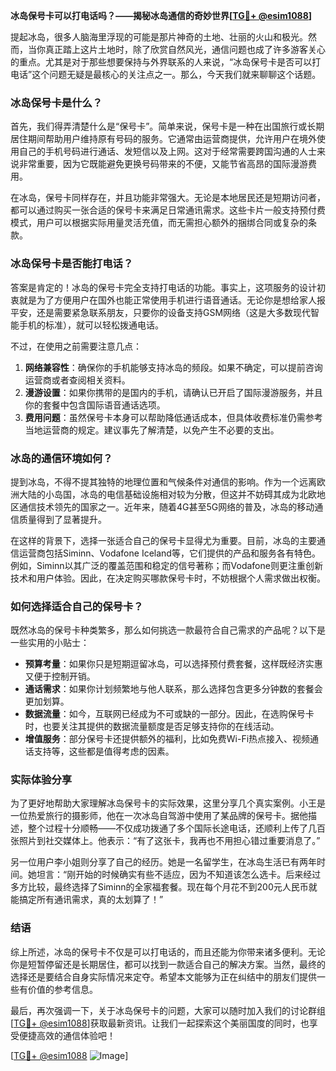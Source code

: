 **冰岛保号卡可以打电话吗？——揭秘冰岛通信的奇妙世界[[TG💪+ @esim1088](https://t.me/s/esim1088)]**

提起冰岛，很多人脑海里浮现的可能是那片神奇的土地、壮丽的火山和极光。然而，当你真正踏上这片土地时，除了欣赏自然风光，通信问题也成了许多游客关心的重点。尤其是对于那些想要保持与外界联系的人来说，“冰岛保号卡是否可以打电话”这个问题无疑是最核心的关注点之一。那么，今天我们就来聊聊这个话题。

### 冰岛保号卡是什么？

首先，我们得弄清楚什么是“保号卡”。简单来说，保号卡是一种在出国旅行或长期居住期间帮助用户维持原有号码的服务。它通常由运营商提供，允许用户在境外使用自己的手机号码进行通话、发短信以及上网。这对于经常需要跨国沟通的人士来说非常重要，因为它既能避免更换号码带来的不便，又能节省高昂的国际漫游费用。

在冰岛，保号卡同样存在，并且功能非常强大。无论是本地居民还是短期访问者，都可以通过购买一张合适的保号卡来满足日常通讯需求。这些卡片一般支持预付费模式，用户可以根据实际用量灵活充值，而无需担心额外的捆绑合同或复杂的条款。

### 冰岛保号卡是否能打电话？

答案是肯定的！冰岛的保号卡完全支持打电话的功能。事实上，这项服务的设计初衷就是为了方便用户在国外也能正常使用手机进行语音通话。无论你是想给家人报平安，还是需要紧急联系朋友，只要你的设备支持GSM网络（这是大多数现代智能手机的标准），就可以轻松拨通电话。

不过，在使用之前需要注意几点：

1. **网络兼容性**：确保你的手机能够支持冰岛的频段。如果不确定，可以提前咨询运营商或者查阅相关资料。
2. **漫游设置**：如果你携带的是国内的手机，请确认已开启了国际漫游服务，并且你的套餐中包含国际语音通话选项。
3. **费用问题**：虽然保号卡本身可以帮助降低通话成本，但具体收费标准仍需参考当地运营商的规定。建议事先了解清楚，以免产生不必要的支出。

### 冰岛的通信环境如何？

提到冰岛，不得不提其独特的地理位置和气候条件对通信的影响。作为一个远离欧洲大陆的小岛国，冰岛的电信基础设施相对较为分散，但这并不妨碍其成为北欧地区通信技术领先的国家之一。近年来，随着4G甚至5G网络的普及，冰岛的移动通信质量得到了显著提升。

在这样的背景下，选择一张适合自己的保号卡显得尤为重要。目前，冰岛的主要通信运营商包括Siminn、Vodafone Iceland等，它们提供的产品和服务各有特色。例如，Siminn以其广泛的覆盖范围和稳定的信号著称；而Vodafone则更注重创新技术和用户体验。因此，在决定购买哪款保号卡时，不妨根据个人需求做出权衡。

### 如何选择适合自己的保号卡？

既然冰岛的保号卡种类繁多，那么如何挑选一款最符合自己需求的产品呢？以下是一些实用的小贴士：

- **预算考量**：如果你只是短期逗留冰岛，可以选择预付费套餐，这样既经济实惠又便于控制开销。
- **通话需求**：如果你计划频繁地与他人联系，那么选择包含更多分钟数的套餐会更加划算。
- **数据流量**：如今，互联网已经成为不可或缺的一部分。因此，在选购保号卡时，也要关注其提供的数据流量额度是否足够支持你的在线活动。
- **增值服务**：部分保号卡还提供额外的福利，比如免费Wi-Fi热点接入、视频通话支持等，这些都是值得考虑的因素。

### 实际体验分享

为了更好地帮助大家理解冰岛保号卡的实际效果，这里分享几个真实案例。小王是一位热爱旅行的摄影师，他在一次冰岛自驾游中使用了某品牌的保号卡。据他描述，整个过程十分顺畅——不仅成功拨通了多个国际长途电话，还顺利上传了几百张照片到社交媒体上。他表示：“有了这张卡，我再也不用担心错过重要消息了。”

另一位用户李小姐则分享了自己的经历。她是一名留学生，在冰岛生活已有两年时间。她坦言：“刚开始的时候确实有些不适应，因为不知道该怎么选卡。后来经过多方比较，最终选择了Siminn的全家福套餐。现在每个月花不到200元人民币就能搞定所有通讯需求，真的太划算了！”

### 结语

综上所述，冰岛的保号卡不仅是可以打电话的，而且还能为你带来诸多便利。无论你是短暂停留还是长期居住，都可以找到一款适合自己的解决方案。当然，最终的选择还是要结合自身实际情况来定夺。希望本文能够为正在纠结中的朋友们提供一些有价值的参考信息。

最后，再次强调一下，关于冰岛保号卡的问题，大家可以随时加入我们的讨论群组[[TG💪+ @esim1088](https://t.me/s/esim1088)]获取最新资讯。让我们一起探索这个美丽国度的同时，也享受便捷高效的通信体验吧！

[[TG💪+ @esim1088](https://t.me/s/esim1088) ![Image](https://i.postimg.cc/4NQfJmqS/Snipaste-2025-05-13-00-14-12.png)]